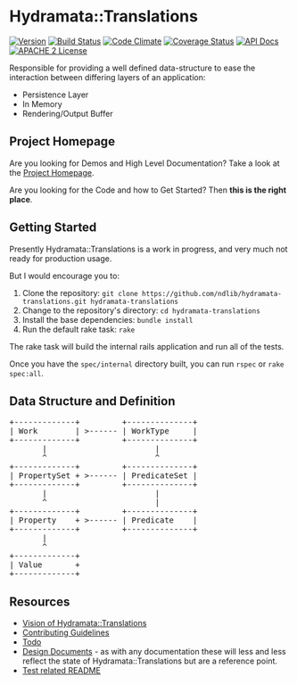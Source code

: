# Hydramata::Translations

[![Version](https://badge.fury.io/rb/hydramata-translations.png)](http://badge.fury.io/rb/hydramata-translations)
[![Build Status](https://travis-ci.org/ndlib/hydramata-translations.png?branch=master)](https://travis-ci.org/ndlib/hydramata-translations)
[![Code Climate](https://codeclimate.com/github/ndlib/hydramata-translations.png)](https://codeclimate.com/github/ndlib/hydramata-translations)
[![Coverage Status](https://img.shields.io/coveralls/ndlib/hydramata-translations.svg)](https://coveralls.io/r/ndlib/hydramata-translations)
[![API Docs](http://img.shields.io/badge/API-docs-blue.svg)](http://rubydoc.info/github/ndlib/hydramata-work/master/frames/)
[![APACHE 2 License](http://img.shields.io/badge/APACHE2-license-blue.svg)](./LICENSE)

Responsible for providing a well defined data-structure to ease the interaction between differing layers of an application:

* Persistence Layer
* In Memory
* Rendering/Output Buffer

## Project Homepage

Are you looking for Demos and High Level Documentation? Take a look at the [Project Homepage](https://jeremyf.github.io/hydramata-translations).

Are you looking for the Code and how to Get Started? Then **this is the right place**.

## Getting Started

Presently Hydramata::Translations is a work in progress, and very much not ready for production usage.

But I would encourage you to:

1. Clone the repository: `git clone https://github.com/ndlib/hydramata-translations.git hydramata-translations`
1. Change to the repository's directory: `cd hydramata-translations`
1. Install the base dependencies: `bundle install`
1. Run the default rake task: `rake`

The rake task will build the internal rails application and run all of the tests.

Once you have the `spec/internal` directory built, you can run `rspec` or `rake spec:all`.

## Data Structure and Definition

<pre>
+-------------+         +--------------+
| Work        | >------ | WorkType     |
+-------------+         +--------------+
       |                       |
       ^                       ^
+-------------+         +--------------+
| PropertySet + >------ | PredicateSet |
+-------------+         +--------------+
       |                       |
       ^                       |
+-------------+         +--------------+
| Property    + >------ | Predicate    |
+-------------+         +--------------+
       |
       ^
+-------------+
| Value       +
+-------------+
</pre>


## Resources

* [Vision of Hydramata::Translations](./VISION.md)
* [Contributing Guidelines](./CONTRIBUTING.md)
* [Todo](./TODO.md)
* [Design Documents](./documents/) - as with any documentation these will less and less reflect the state of Hydramata::Translations but are a reference point.
* [Test related README](./spec/README.md)
